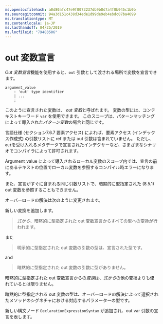 ```yaml
---
ms.openlocfilehash: a0d80afc47e9f0073237db9b8d7a4f0b045c1b0b
ms.sourcegitcommit: 94a3d151c438d34ede1d99de9eb4ebdc07ba4699
ms.translationtype: MT
ms.contentlocale: ja-JP
ms.lasthandoff: 04/25/2019
ms.locfileid: "79483506"
---
```

# <a name="out-variable-declarations"></a>out 変数宣言

*Out 変数宣言*機能を使用すると、`out` 引数として渡される場所で変数を宣言できます。

```antlr
argument_value
    : 'out' type identifier
    | ...
    ;
```

このように宣言された変数は、 *out 変数*と呼ばれます。 変数の型には、コンテキストキーワード `var` を使用できます。 このスコープは、パターンマッチングによって導入された*パターン変数*の場合と同じです。

言語仕様 (セクション7.6.7 要素アクセス) によれば、要素アクセス (インデックス作成式) の引数リストに ref または out 引数は含まれていません。 ただし、`out`を受け入れるメタデータで宣言されたインデクサーなど、さまざまなシナリオでコンパイラによって許可されます。

Argument_value によって導入されるローカル変数のスコープ内では、宣言の前にあるテキストの位置でローカル変数を参照するコンパイル時エラーになります。

また、宣言がすぐに含まれる同じ引数リストで、暗黙的に型指定された (8.5.1) out 変数を参照することもできません。

オーバーロードの解決は次のように変更されます。

新しい変換を追加します。

> *式から*、暗黙的に型指定された out 変数宣言からすべての型への変換が行われます。

また

> 明示的に型指定された out 変数の引数の型は、宣言された型です。

and

> 暗黙的に型指定された out 変数の引数に型がありません。

暗黙的に型指定された out 変数宣言からの*変換*は、*式から*の他の変換よりも優れているとは限りません。

暗黙的に型指定される out 変数の型は、オーバーロードの解決によって選択されたメソッドのシグネチャにおける対応するパラメーターの型です。

新しい構文ノード `DeclarationExpressionSyntax` が追加され、out var 引数の宣言を表します。
